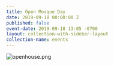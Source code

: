 ```yaml
---
title: Open Mosque Day
date: 2019-09-18 00:00:00 Z
published: false
event-date: 2019-09-18 13:05 -0700
layout: collection-with-sidebar-layout
collection-name: events
---
```


![openhouse.png]({{site.baseurl}}/media/openhouse.png)

